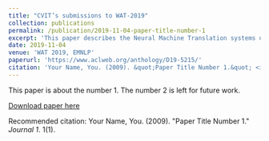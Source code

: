```yaml
---
title: "CVIT’s submissions to WAT-2019"
collection: publications
permalink: /publication/2019-11-04-paper-title-number-1
excerpt: 'This paper describes the Neural Machine Translation systems used by IIIT Hyderabad (CVIT-MT) for the translation tasks part of WAT-2019. We participated in tasks pertaining to Indian languages and submitted results for English-Hindi, Hindi-English, English-Tamil and Tamil-English language pairs. We employ Transformer architecture experimenting with multilingual models and methods for low-resource languages.'
date: 2019-11-04
venue: 'WAT 2019, EMNLP'
paperurl: 'https://www.aclweb.org/anthology/D19-5215/'
citation: 'Your Name, You. (2009). &quot;Paper Title Number 1.&quot; <i>Journal 1</i>. 1(1).'
---
```

This paper is about the number 1. The number 2 is left for future work.

[Download paper here](https://www.aclweb.org/anthology/D19-5215/)

Recommended citation: Your Name, You. (2009). "Paper Title Number 1." <i>Journal 1</i>. 1(1).